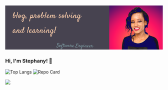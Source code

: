 
![Header](https://raw.githubusercontent.com/Stephany-Doris/Stephany-Doris/main/profile-img.png "Header")
### Hi, I'm Stephany! 👋

![Top Langs](https://github-readme-stats.vercel.app/api/top-langs/?username=Stephany-Doris&layout=compact)
![Repo Card](https://github-readme-stats.vercel.app/api/?username=Stephany-Doris&layout=compact)

<img align="center" src="https://github-readme-stats.vercel.app/api?username=Stephany-Doris&hide=issues,contribs&show_icons=true&theme=dark" />

<!--
**Stephany-Doris/Stephany-Doris** is a ✨ _special_ ✨ repository because its `README.md` (this file) appears on your GitHub profile.

Here are some ideas to get you started:

- 🔭 I’m currently working on ...
- 🌱 I’m currently learning ...
- 👯 I’m looking to collaborate on ...
- 🤔 I’m looking for help with ...
- 💬 Ask me about ...
- 📫 How to reach me: ...
- 😄 Pronouns: ...
- ⚡ Fun fact: ...
-->
